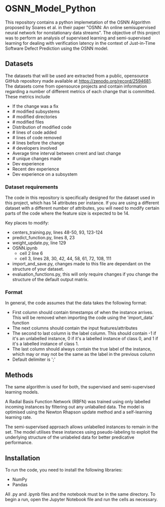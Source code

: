# OSNN_Model_Python
This repository contains a python implemetation of the OSNN Algorithm proposed by Soares et al. in their paper "OSNN: An online semisupervised neural network for nonstationary data streams". The objective of this project was to perform an analysis of supervised learning and semi-supervised learning for dealing with verification latency in the context of Just-in-Time Software Defect Prediction using the OSNN model.

## Datasets
The datasets that will be used are extracted from a public, opensource GitHub repository made available at https://zenodo.org/record/2594681. The datasets come from opensource projects and contain information regarding a number of different metrics of each change that is committed. These metrics include
- If the change was a fix
- \# modified subsystems
- \# modified directories
- \# modified files
- Distribution of modified code
- \# lines of code added
- \# lines of code removed
- \# lines before the change
- \# developers involved
- Average time interval between crrent and last change
- \# unique changes made
- Dev experience
- Recent dev experience
- Dev experience on a subsystem

### Dataset requirements
The code in this repository is specifically designed for the dataset used in this project, which has 14 attributes per instance. If you are using a different dataset with a different number of attributes, you will need to modify certain parts of the code where the feature size is expected to be 14.

Key places to modify:
- centers_training.py, lines 48-50, 93, 123-124
- predict_function.py, lines 8, 23
- weight_update.py, line 129
- OSNN.ipynb
    - cell 2 line 6
    - cell 3, lines 28, 30, 42, 44, 58, 61, 72, 108, 111
- import_and_save.py, changes made to this file are dependant on the structure of your dataset.
- evaluation_functions.py, this will only require changes if you change the structure of the default output matrix.

### Format
In general, the code assumes that the data takes the following format:
- First column should contain timestamps of when the instance arrives. This will be removed when importing the code using the 'import_data' function
- The next columns should contain the input features/attributes
- The second to last column is the label column. This should contain -1 if it's an unlabelled instance, 0 if it's a labelled instance of class 0, and 1 if it's a labelled instance of class 1.
- The last column should always contain the true label of the instance, which may or may not be the same as the label in the previous column
- Default delimiter is ';'


## Methods
The same algorithm is used for both, the supervised and semi-supervised learning models.

A Radial Basis Function Network (RBFN) was trained using only labelled incoming instances by filtering out any unlaballed data. The model is optimised using the Newton Rhapson update method and a self-learning learning rate.

The semi-supervised approach allows unlabelled instances to remain in the set. The model utilises these instances using pseudo-labeling to exploit the underlying structure of the unlabeled data for better predicative performance.

## Installation
To run the code, you need to install the following libraries:
- NumPy
- Pandas

All .py and .ipynb files and the notebook must be in the same directory. To begin a run, open the Jupyter Notebook file and run the cells as necessary.


